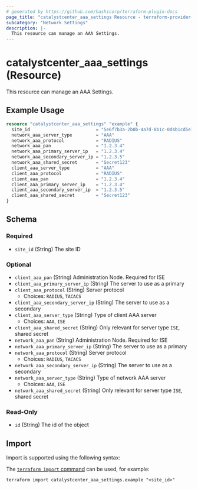 ```yaml
---
# generated by https://github.com/hashicorp/terraform-plugin-docs
page_title: "catalystcenter_aaa_settings Resource - terraform-provider-catalystcenter"
subcategory: "Network Settings"
description: |-
  This resource can manage an AAA Settings.
---
```


# catalystcenter_aaa_settings (Resource)

This resource can manage an AAA Settings.

## Example Usage

```terraform
resource "catalystcenter_aaa_settings" "example" {
  site_id                         = "5e6f7b3a-2b0b-4a7d-8b1c-0d4b1cd5e1b1"
  network_aaa_server_type         = "AAA"
  network_aaa_protocol            = "RADIUS"
  network_aaa_pan                 = "1.2.3.4"
  network_aaa_primary_server_ip   = "1.2.3.4"
  network_aaa_secondary_server_ip = "1.2.3.5"
  network_aaa_shared_secret       = "Secret123"
  client_aaa_server_type          = "AAA"
  client_aaa_protocol             = "RADIUS"
  client_aaa_pan                  = "1.2.3.4"
  client_aaa_primary_server_ip    = "1.2.3.4"
  client_aaa_secondary_server_ip  = "1.2.3.5"
  client_aaa_shared_secret        = "Secret123"
}
```

<!-- schema generated by tfplugindocs -->
## Schema

### Required

- `site_id` (String) The site ID

### Optional

- `client_aaa_pan` (String) Administration Node. Required for ISE
- `client_aaa_primary_server_ip` (String) The server to use as a primary
- `client_aaa_protocol` (String) Server protocol
  - Choices: `RADIUS`, `TACACS`
- `client_aaa_secondary_server_ip` (String) The server to use as a secondary
- `client_aaa_server_type` (String) Type of client AAA server
  - Choices: `AAA`, `ISE`
- `client_aaa_shared_secret` (String) Only relevant for server type `ISE`, shared secret
- `network_aaa_pan` (String) Administration Node. Required for ISE
- `network_aaa_primary_server_ip` (String) The server to use as a primary
- `network_aaa_protocol` (String) Server protocol
  - Choices: `RADIUS`, `TACACS`
- `network_aaa_secondary_server_ip` (String) The server to use as a secondary
- `network_aaa_server_type` (String) Type of network AAA server
  - Choices: `AAA`, `ISE`
- `network_aaa_shared_secret` (String) Only relevant for server type `ISE`, shared secret

### Read-Only

- `id` (String) The id of the object

## Import

Import is supported using the following syntax:

The [`terraform import` command](https://developer.hashicorp.com/terraform/cli/commands/import) can be used, for example:

```shell
terraform import catalystcenter_aaa_settings.example "<site_id>"
```
